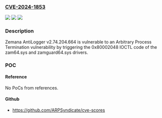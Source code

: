 ### [CVE-2024-1853](https://cve.mitre.org/cgi-bin/cvename.cgi?name=CVE-2024-1853)
![](https://img.shields.io/static/v1?label=Product&message=AntiLogger&color=blue)
![](https://img.shields.io/static/v1?label=Version&message=2.74.204.664%20&color=brightgreen)
![](https://img.shields.io/static/v1?label=Vulnerability&message=CWE-283%3A%20Unverified%20Ownership&color=brightgreen)

### Description

Zemana AntiLogger v2.74.204.664 is vulnerable to an Arbitrary Process Termination vulnerability by triggering the 0x80002048 IOCTL code of the zam64.sys and zamguard64.sys drivers.

### POC

#### Reference
No PoCs from references.

#### Github
- https://github.com/ARPSyndicate/cve-scores

